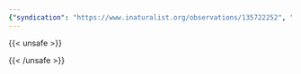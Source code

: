 ```yaml
---
{"syndication": "https://www.inaturalist.org/observations/135722252", "date": "2022-09-17T18:48:21-04:00", "taxon": {"name": "Thuja occidentalis", "common_name": "northern whitecedar"}, "quality_grade": "needs_id", "identifications_most_agree": false, "species_guess": "northern whitecedar", "identifications_most_disagree": false, "captive": false, "project_ids": [], "community_taxon_id": null, "geojson": {"type": "Point", "coordinates": [-73.7803283333, 43.0376241667]}, "owners_identification_from_vision": true, "identifications_count": 0, "obscured": false, "num_identification_agreements": 0, "num_identification_disagreements": 0, "place_guess": "Malta, NY, USA", "photos": [{"id": 231527765, "license_code": "cc-by-nc", "original_dimensions": {"width": 1536, "height": 2048}, "url": "https://inaturalist-open-data.s3.amazonaws.com/photos/231527765/square.jpeg", "attribution": "(c) Brandon Rozek, some rights reserved (CC BY-NC)", "flags": []}]}
---
```

{{< unsafe >}}

{{< /unsafe >}}
